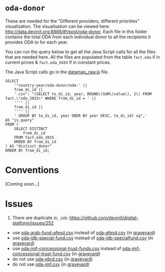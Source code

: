 # `oda-donor`

These are needed for the "Different providers, different priorities" visualisation.
The visualisation can be viewed here: http://data.devinit.org:8888/#!/post/oda-donor.
Each file in this folder contains the total ODA from each individual donor to all the recipients it provides ODA to for each year.

You can run the query below to get all the Java Script calls for all the files that are needed here.
All the files are populated from the table `fact.oda` if in current prices & `fact.oda_XXXX` if in constant prices.

The Java Script calls go in the [datamap_raw.js](https://github.com/devinit/digital-platform/blob/development/nodejs/js/datamap_raw.js) file.

```
SELECT
    '"country-year/oda-donor/oda-' ||
    from_di_id ||
    '.csv": "(SELECT to_di_id, year, ROUND\(SUM\(value\), 2\) FROM fact.\"oda_2015\" WHERE from_di_id = ' ||
    '''' ||
    from_di_id ||
    '''' ||
    ' GROUP BY to_di_id, year ODER BY year DESC, to_di_id) sq",' 
AS "js_query" 
FROM (
    SELECT DISTINCT
        from_di_id
    FROM fact.oda_2015
    ORDER BY from_di_id
) AS "distinct_donor" 
ORDER BY from_di_id;
```

# Conventions

[Coming soon...]

# Issues

1) There are duplicate `di_id`s: https://github.com/devinit/digital-platform/issues/252
 - use [oda-arab-fund-afesd.csv](https://github.com/devinit/digital-platform/blob/development/country-year/oda-donor/oda-arab-fund-afesd.csv) instead of [oda-afesd.csv](https://github.com/devinit/digital-platform/blob/development/graveyard/oda-afesd.csv) (in [graveyard](https://github.com/devinit/digital-platform/blob/development/graveyard/README.md))
 - use [oda-idb-special-fund.csv](https://github.com/devinit/digital-platform/blob/development/country-year/oda-donor/oda-idb-special-fund.csv) instead of [oda-idb-specialfund.csv](https://github.com/devinit/digital-platform/blob/development/graveyard/oda-idb-specialfund.csv) (in [graveyard](https://github.com/devinit/digital-platform/blob/development/graveyard/README.md))
 - use [oda-imf-concessional-trust-funds.csv](https://github.com/devinit/digital-platform/blob/development/country-year/oda-donor/oda-imf-concessional-trust-funds.csv) instead of [oda-imf-concessional-trust-fund.csv](https://github.com/devinit/digital-platform/blob/development/graveyard/oda-imf-concessional-trust-fund.csv) (in [graveyard](https://github.com/devinit/digital-platform/blob/development/graveyard/README.md))
 - do not use [oda-ebrd.csv](https://github.com/devinit/digital-platform/blob/development/graveyard/oda-ebrd.csv) (in [graveyard](https://github.com/devinit/digital-platform/blob/development/graveyard/README.md))
 - do not use [oda-imf.csv](https://github.com/devinit/digital-platform/blob/development/graveyard/oda-imf.csv) (in [graveyard](https://github.com/devinit/digital-platform/blob/development/graveyard/README.md))
